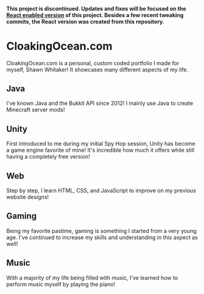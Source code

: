 #### **This project is discontinued. Updates and fixes will be focused on the [React enabled version](https://github.com/CloakingOcean/React-CloakingOcean.com) of this project. Besides a few recent tweaking commits, the React version was created from this repository.**

# CloakingOcean.com
CloakingOcean.com is a personal, custom coded portfolio I made for myself, Shawn Whitaker!
It showcases many different aspects of my life.

## Java
I've known Java and the Bukkit API since 2012! I mainly use Java to create Minecraft server
mods!

## Unity
First introduced to me during my initial Spy Hop session, Unity has become a game engine favorite
of mine! It's incredible how much it offers while still having a completely free version!

## Web
Step by step, I learn HTML, CSS, and JavaScript to improve on my previous website designs!

## Gaming
Being my favorite pastime, gaming is something I started from a very young age. I've continued
to increase my skills and understanding in this aspect as well!

## Music
With a majority of my life being filled with music, I've learned how to perform music myself by playing the piano!
